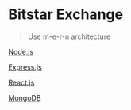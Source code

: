 # Bitstar Exchange

> Use m-e-r-n architecture

[Node.js](https://nodejs.org)

[Express.js](https://expressjs.com/)

[React.js](https://reactjs.org/)

[MongoDB](https://www.mongodb.com/)